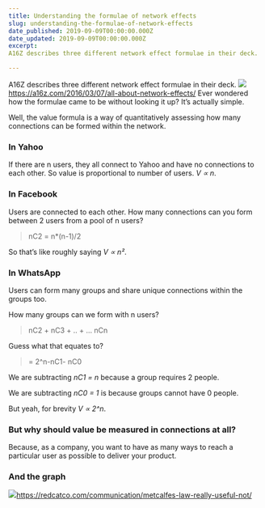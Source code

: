 ```yaml
---
title: Understanding the formulae of network effects
slug: understanding-the-formulae-of-network-effects
date_published: 2019-09-09T00:00:00.000Z
date_updated: 2019-09-09T00:00:00.000Z
excerpt: 
A16Z describes three different network effect formulae in their deck.

---
```


A16Z describes three different network effect formulae in their deck.
![](__GHOST_URL__/content/images/downloaded_images/Understanding-the-formulae-of-network-effects/1-G_w-0hf2MoBL_KZGJ6FfUA.png)https://a16z.com/2016/03/07/all-about-network-effects/
Ever wondered how the formulae came to be without looking it up? It’s actually simple.

Well, the value formula is a way of quantitatively assessing how many connections can be formed within the network.

### In Yahoo

If there are n users, they all connect to Yahoo and have no connections to each other. So value is proportional to number of users. *V ∝ n*.

### In Facebook

Users are connected to each other. How many connections can you form between 2 users from a pool of n users?

> nC2 = n*(n-1)/2

So that’s like roughly saying *V ∝ n²*.

### In WhatsApp

Users can form many groups and share unique connections within the groups too.

How many groups can we form with n users?

> nC2 + nC3 + .. + … nCn

Guess what that equates to?

> = 2^n-nC1- nC0

We are subtracting *nC1 = n* because a group requires 2 people.

We are subtracting *nC0 = 1* is because groups cannot have 0 people.

But yeah, for brevity *V ∝ 2^n*.

### But why should value be measured in connections at all?

Because, as a company, you want to have as many ways to reach a particular user as possible to deliver your product.

### And the graph
![](__GHOST_URL__/content/images/downloaded_images/Understanding-the-formulae-of-network-effects/1-geiBFImHupRt7x2KnJVYLQ.jpeg)https://redcatco.com/communication/metcalfes-law-really-useful-not/
